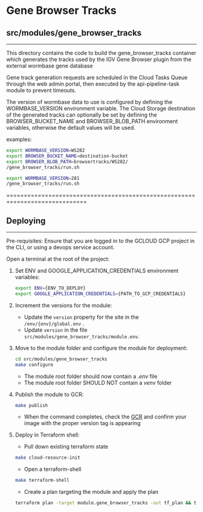 # Gene Browser Tracks
## src/modules/gene_browser_tracks
-------------------------------------------------------------------
This directory contains the code to build the gene_browser_tracks container which generates the tracks used by the IGV Gene Browser plugin from the external wormbase gene database

Gene track generation requests are scheduled in the Cloud Tasks Queue through the web admin portal, then executed by the api-pipeline-task module to prevent timeouts.

The version of wormbase data to use is configured by defining the WORMBASE_VERSION environment variable. The Cloud Storage destination of the generated tracks can optionally be set by defining the BROWSER_BUCKET_NAME and BROWSER_BLOB_PATH environment variables, otherwise the default values will be used.

examples:

```bash
export WORMBASE_VERSION=WS282
export BROWSER_BUCKET_NAME=destination-bucket
export BROWSER_BLOB_PATH=browsertracks/WS282/
/gene_browser_tracks/run.sh
```

```bash
export WORMBASE_VERSION=281
/gene_browser_tracks/run.sh
```

=============================================================================

## Deploying
-------------------------------------------------------------------
Pre-requisites: 
Ensure that you are logged in to the GCLOUD GCP project in the CLI, or using a devops service account.

Open a terminal at the root of the project:
1. Set ENV and GOOGLE_APPLICATION_CREDENTIALS environment variables:
    ```bash
    export ENV={ENV_TO_DEPLOY}
    export GOOGLE_APPLICATION_CREDENTIALS={PATH_TO_GCP_CREDENTIALS}
    ```
2. Increment the versions for the module:
    * Update the `version` property for the site in the `/env/{env}/global.env` .
    * Update `version` in the file `src/modules/gene_browser_tracks/module.env`. 

3. Move to the module folder and configure the module for deployment:
    ```bash
    cd src/modules/gene_browser_tracks
    make configure
    ```
    * The module root folder should now contain a *.env* file
    * The module root folder SHOULD NOT contain a *venv* folder

4. Publish the module to GCR:
    ```bash
    make publish
    ```
    * When the command completes, check the [GCR](https://console.cloud.google.com/gcr/images/caendr/global/caendr-gene-browser-tracks?authuser=1&project=caendr) and confirm your image with the proper version tag is appearing

5. Deploy in Terraform shell:
    * Pull down existing terraform state
    ```bash
    make cloud-resource-init
    ```
    * Open a terraform-shell
    ```bash
    make terraform-shell
    ```
    * Create a plan targeting the module and apply the plan
    ```bash
    terraform plan -target module.gene_browser_tracks -out tf_plan && terraform apply tf_plan
    ```